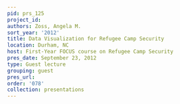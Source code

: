 ```yaml
---
pid: prs_125
project_id: 
authors: Zoss, Angela M.
sort_year: '2012'
title: Data Visualization for Refugee Camp Security
location: Durham, NC
host: First-Year FOCUS course on Refugee Camp Security
pres_date: September 23, 2012
type: Guest lecture
grouping: guest
pres_url: 
order: '078'
collection: presentations
---
```

